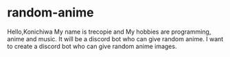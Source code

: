 # random-anime
Hello,Konichiwa
My name is trecopie and My hobbies are programming, anime and music.
It will be a discord bot who can give random anime.
I want to create a discord bot who can give random anime images.

